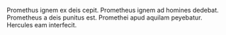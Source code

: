 Promethus ignem ex deis cepit. Prometheus ignem ad homines dedebat. Prometheus a deis punitus est. Promethei apud aquilam peyebatur. Hercules eam interfecit.
